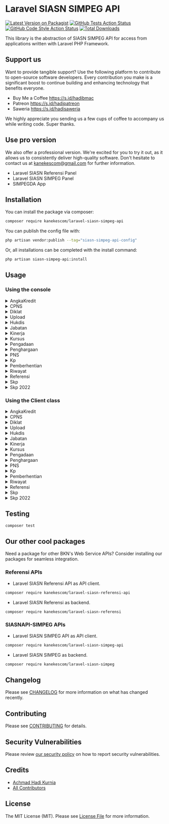 # Laravel SIASN SIMPEG API

[![Latest Version on Packagist](https://img.shields.io/packagist/v/kanekescom/laravel-siasn-simpeg-api.svg?style=flat-square)](https://packagist.org/packages/kanekescom/laravel-siasn-simpeg-api)
[![GitHub Tests Action Status](https://img.shields.io/github/actions/workflow/status/kanekescom/laravel-siasn-simpeg-api/run-tests.yml?branch=main&label=tests&style=flat-square)](https://github.com/kanekescom/laravel-siasn-simpeg-api/actions?query=workflow%3Arun-tests+branch%3Amain)
[![GitHub Code Style Action Status](https://img.shields.io/github/actions/workflow/status/kanekescom/laravel-siasn-simpeg-api/fix-php-code-style-issues.yml?branch=main&label=code%20style&style=flat-square)](https://github.com/kanekescom/laravel-siasn-simpeg-api/actions?query=workflow%3A"Fix+PHP+code+style+issues"+branch%3Amain)
[![Total Downloads](https://img.shields.io/packagist/dt/kanekescom/laravel-siasn-simpeg-api.svg?style=flat-square)](https://packagist.org/packages/kanekescom/laravel-siasn-simpeg-api)

This library is the abstraction of SIASN SIMPEG API for access from applications written with Laravel PHP Framework.

## Support us

Want to provide tangible support? Use the following platform to contribute to open-source software developers. Every contribution you make is a significant boost to continue building and enhancing technology that benefits everyone.

- Buy Me a Coffee https://s.id/hadibmac
- Patreon https://s.id/hadipatreon
- Saweria https://s.id/hadisaweria

We highly appreciate you sending us a few cups of coffee to accompany us while writing code. Super thanks.

## Use pro version

We also offer a professional version. We're excited for you to try it out, as it allows us to consistently deliver high-quality software. Don't hesitate to contact us at kanekescom@gmail.com for further information.

- Laravel SIASN Referensi Panel
- Laravel SIASN SIMPEG Panel
- SIMPEGDA App

## Installation

You can install the package via composer:

```bash
composer require kanekescom/laravel-siasn-simpeg-api
```

You can publish the config file with:

```bash
php artisan vendor:publish --tag="siasn-simpeg-api-config"
```

Or, all installations can be completed with the install command:

```bash
php artisan siasn-simpeg-api:install
```

## Usage

### Using the console

<details>
<summary>AngkaKredit</summary>

Send DELETE request to /angkakredit/delete/{idRiwayatAngkaKredit} endpoint
```bash
php artisan siasn-simpeg:delete-angkakredit-delete {idRiwayatAngkaKredit}
```

Send GET request to /angkakredit/id/{idRiwayatAngkaKredit} endpoint
```bash
php artisan siasn-simpeg:get-angkakredit-id {idRiwayatAngkaKredit}
```

Send POST request to /angkakredit/save endpoint
```bash
php artisan siasn-simpeg:post-angkakredit-save
```
</details>

<details>
<summary>CPNS</summary>

Send POST request to /cpns/save endpoint
```bash
php artisan siasn-simpeg:post-cpns-save
```
</details>

<details>
<summary>Diklat</summary>

Send GET request to /diklat/id/{idRiwayatDiklat} endpoint
```bash
php artisan siasn-simpeg:get-diklat-id {idRiwayatDiklat}
```

Send POST request to /diklat/save endpoint
```bash
php artisan siasn-simpeg:post-diklat-save
```
</details>

<details>
<summary>Upload</summary>

Send GET request to /download-dok endpoint
```bash
php artisan siasn-simpeg:get-download-dok
```

Send GET request to /download-dok endpoint and save into local disk
```bash
php artisan siasn-simpeg:download-download-dok
```

Send POST request to /upload-dok endpoint
```bash
php artisan siasn-simpeg:post-upload-dok
```

Send POST request to /upload-dok-rw endpoint
```bash
php artisan siasn-simpeg:post-upload-dok-rw
```
</details>

<details>
<summary>Hukdis</summary>

Send GET request to /hukdis/id/{idRiwayatHukdis} endpoint
```bash
php artisan siasn-simpeg:get-hukdis-id {idRiwayatHukdis}
```

Send POST request to /hukdis/save endpoint
```bash
php artisan siasn-simpeg:post-hukdis-save
```
</details>

<details>
<summary>Jabatan</summary>

Send GET request to /jabatan/id/{idRiwayatJabatan} endpoint
```bash
php artisan siasn-simpeg:get-jabatan-id {idRiwayatJabatan}
```

Send GET request to /jabatan/pns/{nipBaru} endpoint
```bash
php artisan siasn-simpeg:get-jabatan-pns {nipBaru}
```

Send POST request to /jabatan/unorjabatan/save endpoint
```bash
php artisan siasn-simpeg:post-jabatan-unorjabatan-save
```

Send POST request to /jabatan/save endpoint
```bash
php artisan siasn-simpeg:post-jabatan-save
```
</details>

<details>
<summary>Kinerja</summary>

Send DELETE request to /kinerjaperiodik/delete/{idRiwayatKinerjaPeriodik} endpoint
```bash
php artisan siasn-simpeg:delete-kinerjaperiodik-delete {idRiwayatKinerjaPeriodik}
```

Send POST request to /kinerjaperiodik/save endpoint
```bash
php artisan siasn-simpeg:post-kinerjaperiodik-save
```
</details>

<details>
<summary>Kursus</summary>

Send DELETE request to /kursus/delete/{idRiwayatKursus} endpoint
```bash
php artisan siasn-simpeg:delete-kursus-delete {idRiwayatKursus}
```

Send GET request to /kursus/id/{idRiwayatKursus} endpoint
```bash
php artisan siasn-simpeg:get-kursus-id {idRiwayatKursus}
```

Send POST request to /kursus/save endpoint
```bash
php artisan siasn-simpeg:post-kursus-save
```
</details>

<details>
<summary>Pengadaan</summary>

Send GET request to /pengadaan/list-pengadaan-instansi endpoint
```bash
php artisan siasn-simpeg:get-pengadaan-list-pengadaan-instansi {Tahun}
```
</details>

<details>
<summary>Penghargaan</summary>

Send GET request to /penghargaan/id/{idRiwayatPenghargaan} endpoint
```bash
php artisan siasn-simpeg:get-penghargaan-id {idRiwayatPenghargaan}
```

Send DELETE request to /penghargaan/delete/{idRiwayatPenghargaan} endpoint
```bash
php artisan siasn-simpeg:delete-penghargaan-delete {idRiwayatPenghargaan}
```

Send POST request to /penghargaan/save endpoint
```bash
php artisan siasn-simpeg:post-penghargaan-save
```
</details>

<details>
<summary>PNS</summary>

Send GET request to /pns/data-anak/{nipBaru} endpoint
```bash
php artisan siasn-simpeg:get-pns-data-anak {nipBaru}
```

Send GET request to /pns/data-ortu/{nipBaru} endpoint
```bash
php artisan siasn-simpeg:get-pns-data-ortu {nipBaru}
```

Send GET request to /pns/data-pasangan/{nipBaru} endpoint
```bash
php artisan siasn-simpeg:get-pns-data-pasangan {nipBaru}
```

Send POST request to /pns/data-utama-update endpoint
```bash
php artisan siasn-simpeg:post-pns-data-utama-update
```

Send GET request to /pns/data-utama/{nipBaru} endpoint
```bash
php artisan siasn-simpeg:get-pns-data-utama {nipBaru}
```

Send GET request to /pns/photo/{idPns} endpoint
```bash
php artisan siasn-simpeg:get-pns-photo {idPns}
```

Send GET request to /pns/photo/{idPns} endpoint and save into local disk
```bash
php artisan siasn-simpeg:download-pns-photo {idPns}
```
</details>

<details>
<summary>Kp</summary>

Send GET request to /pns/list-kp-instansi endpoint
```bash
php artisan siasn-simpeg:get-pns-list-kp-instansi s{periode}
```

Send POST request to /upload-dok-sk-kp endpoint
```bash
php artisan siasn-simpeg:post-upload-dok-sk-kp
```
</details>

<details>
<summary>Pemberhentian</summary>

Send GET request to /pns/list-pensiun-instansi endpoint
```bash
php artisan siasn-simpeg:get-pns-list-pensiun-instansi {tglAwal} {tglAkhir}
```
</details>

<details>
<summary>Riwayat</summary>

Send GET request to /pns/rw-angkakredit/{nipBaru} endpoint
```bash
php artisan siasn-simpeg:get-pns-rw-angkakredit {nipBaru}
```

Send GET request to /pns/rw-cltn/{nipBaru} endpoint
```bash
php artisan siasn-simpeg:get-pns-rw-cltn {nipBaru}
```

Send GET request to /pns/rw-diklat/{nipBaru} endpoint
```bash
php artisan siasn-simpeg:get-pns-rw-diklat {nipBaru}
```

Send GET request to /pns/rw-dp3/{nipBaru} endpoint
```bash
php artisan siasn-simpeg:get-pns-rw-dp3 {nipBaru}
```

Send GET request to /pns/rw-golongan/{nipBaru} endpoint
```bash
php artisan siasn-simpeg:get-pns-rw-golongan {nipBaru}
```

Send GET request to /pns/rw-hukdis/{nipBaru} endpoint
```bash
php artisan siasn-simpeg:get-pns-rw-hukdis {nipBaru}
```

Send GET request to /pns/rw-jabatan/{nipBaru} endpoint
```bash
php artisan siasn-simpeg:get-pns-rw-jabatan {nipBaru}
```

Send GET request to /pns/rw-kinerjaperiodik/{nipBaru} endpoint
```bash
php artisan siasn-simpeg:get-pns-rw-kinerjaperiodik {nipBaru}
```

Send GET request to /pns/rw-kursus/{nipBaru} endpoint
```bash
php artisan siasn-simpeg:get-pns-rw-kursus {nipBaru}
```

Send GET request to /pns/rw-masakerja/{nipBaru} endpoint
```bash
php artisan siasn-simpeg:get-pns-rw-masakerja {nipBaru}
```

Send GET request to /pns/rw-pemberhentian/{nipBaru} endpoint
```bash
php artisan siasn-simpeg:get-pns-rw-pemberhentian {nipBaru}
```

Send GET request to /pns/rw-pendidikan/{nipBaru} endpoint
```bash
php artisan siasn-simpeg:get-pns-rw-pendidikan {nipBaru}
```

Send GET request to /pns/rw-penghargaan/{nipBaru} endpoint
```bash
php artisan siasn-simpeg:get-pns-rw-penghargaan {nipBaru}
```

Send GET request to /pns/rw-pindahinstansi/{nipBaru} endpoint
```bash
php artisan siasn-simpeg:get-pns-rw-pindahinstansi {nipBaru}
```

Send GET request to /pns/rw-pnsunor/{nipBaru} endpoint
```bash
php artisan siasn-simpeg:get-pns-rw-pnsunor {nipBaru}
```

Send GET request to /pns/rw-pwk/{nipBaru} endpoint
```bash
php artisan siasn-simpeg:get-pns-rw-pwk {nipBaru}
```

Send GET request to /pns/rw-skp22/{nipBaru} endpoint
```bash
php artisan siasn-simpeg:get-pns-rw-skp22 {nipBaru}
```

Send GET request to /pns/rw-skp/{nipBaru} endpoint
```bash
php artisan siasn-simpeg:get-pns-rw-skp {nipBaru}
```
</details>

<details>
<summary>Referensi</summary>

Send GET request to /referensi/ref-unor endpoint
```bash
php artisan siasn-simpeg:get-referensi-ref-unor
```
</details>

<details>
<summary>Skp</summary>

Send POST request to /skp/2021/save endpoint
```bash
php artisan siasn-simpeg:post-skp2021-save
```

Send GET request to /skp/id/{idRiwayatSkp} endpoint
```bash
php artisan siasn-simpeg:get-skp-id {idRiwayatSkp}
```

Send POST request to /skp/save endpoint
```bash
php artisan siasn-simpeg:post-skp-save
```
</details>

<details>
<summary>Skp 2022</summary>

Send GET request to /skp22/id/{idRiwayatSkp} endpoint
```bash
php artisan siasn-simpeg:get-skp22-id
```

Send POST request to /skp22/save endpoint
```bash
php artisan siasn-simpeg:post-skp22-save
```
</details>

### Using the Client class

<details>
<summary>AngkaKredit</summary>

Delete Angka Kredit from SIASN

```php
use Kanekescom\Siasn\Simpeg\Api\Http\Client\AngkaKredit;

$pathParams = [
    'idRiwayatAngkaKredit' => 'string',
];

AngkaKredit::delete($pathParams);
```

Get Angka Kredit from SIASN

```php
use Kanekescom\Siasn\Simpeg\Api\Http\Client\AngkaKredit;

$pathParams = [
    'idRiwayatAngkaKredit' => 'string',
];

AngkaKredit::get($pathParams);
```

Add Angka Kredit to SIASN

```php
use Kanekescom\Siasn\Simpeg\Api\Http\Client\AngkaKredit;

$queryParams = [
  'bulanMulaiPenailan' => 'string',
  'bulanSelesaiPenailan' => 'string',
  'id' => 'string',
  'isAngkaKreditPertama' => 'string',
  'isIntegrasi' => 'string',
  'isKonversi' => 'string',
  'kreditBaruTotal' => 'string',
  'kreditPenunjangBaru' => 'string',
  'kreditUtamaBaru' => 'string',
  'nomorSk' => 'string',
  'path' => [
    [
      'dok_id' => 'string',
      'dok_nama' => 'string',
      'dok_uri' => 'string',
      'object' => 'string',
      'slug' => 'string',
    ],
  ],
  'pnsId' => 'string',
  'rwJabatanId' => 'string',
  'tahunMulaiPenailan' => 'string',
  'tahunSelesaiPenailan' => 'string',
  'tanggalSk' => 'string',
];

AngkaKredit::postSave([], $queryParams);
```
</details>

<details>
<summary>CPNS</summary>

Add CPNS to SIASN

```php
use Kanekescom\Siasn\Simpeg\Api\Http\Client\Cpns;

$queryParams = [
  'id' => 'string',
  'kartu_pegawai' => 'string',
  'nama_jabatan_angkat_cpns' => 'string',
  'nomor_dokter_pns' => 'string',
  'nomor_sk_cpns' => 'string',
  'nomor_sk_pns' => 'string',
  'nomor_spmt' => 'string',
  'nomor_sttpl' => 'string',
  'path' => [
    [
      'dok_id' => 'string',
      'dok_nama' => 'string',
      'dok_uri' => 'string',
      'object' => 'string',
      'slug' => 'string',
    ],
  ],
  'pertek_cpns_pns_l2th_nomor' => 'string',
  'pertek_cpns_pns_l2th_tanggal' => 'string',
  'pns_orang_id' => 'string',
  'status_cpns_pns' => 'string',
  'tanggal_dokter_pns' => 'string',
  'tgl_sk_cpns' => 'string',
  'tgl_sk_pns' => 'string',
  'tgl_sttpl' => 'string',
  'tmt_pns' => 'string',
];

Cpns::postSave([], $queryParams);
```
</details>

<details>
<summary>Diklat</summary>

Get Diklat from SIASN

```php
use Kanekescom\Siasn\Simpeg\Api\Http\Client\Diklat;

$pathParams = [
    'idRiwayatDiklat' => 'string',
];

Diklat::get($pathParams);
```

Add Diklat to SIASN

```php
use Kanekescom\Siasn\Simpeg\Api\Http\Client\Diklat;

$queryParams = [
  'bobot' => 0,
  'id' => 'string',
  'institusiPenyelenggara' => 'string',
  'jenisKompetensi' => 'string',
  'jumlahJam' => 0,
  'latihanStrukturalId' => 'string',
  'nomor' => 'string',
  'path' => [
    [
      'dok_id' => 'string',
      'dok_nama' => 'string',
      'dok_uri' => 'string',
      'object' => 'string',
      'slug' => 'string',
    ],
  ],
  'pnsOrangId' => 'string',
  'tahun' => 0,
  'tanggal' => 'string',
  'tanggalSelesai' => 'string',
];

Diklat::postSave([], $queryParams);
```
</details>

<details>
<summary>Upload</summary>

Get file from SIASN

```php
use Kanekescom\Siasn\Simpeg\Api\Http\Client\Upload;

$queryParams = [
    'filePath' => 'string',
];

Upload::getDok([], $queryParams);
```

Download file from SIASN

```php
use Kanekescom\Siasn\Simpeg\Api\Http\Client\Upload;

$queryParams = [
    'filePath' => 'string',
];
$filename = 'string';

Upload::downloadDok([], $queryParams, $disk = 'local', $filename);
```

Upload Dok file to SIASN

```php
use Kanekescom\Siasn\Simpeg\Api\Http\Client\Upload;

$queryParams = [
  'file' => 'string',
  'id_ref_dokumen' => 'string',
];

Upload::uploadDok([], $queryParams);
```

Upload Dok Riwayat file to SIASN

```php
use Kanekescom\Siasn\Simpeg\Api\Http\Client\Upload;

$queryParams = [
  'file' => 'string',
  'id_riwayat' => 'string',
  'id_ref_dokumen' => 'string',
];

Upload::uploadDokRw([], $queryParams);
```
</details>

<details>
<summary>Hukdis</summary>

Get Hukdis from SIASN

```php
use Kanekescom\Siasn\Simpeg\Api\Http\Client\Hukdis;

$pathParams = [
    'idRiwayatHukdis' => 'string',
];

Hukdis::get($pathParams);
```

Add Hukdis to SIASN

```php
use Kanekescom\Siasn\Simpeg\Api\Http\Client\Hukdis;

$queryParams = [
  'akhirHukumanTanggal' => 'string',
  'alasanHukumanDisiplinId' => 'string',
  'golonganId' => 'string',
  'golonganLama' => 'string',
  'hukdisYangDiberhentikanId' => 'string',
  'hukumanTanggal' => 'string',
  'id' => 'string',
  'jenisHukumanId' => 'string',
  'jenisTingkatHukumanId' => 'string',
  'kedudukanHukumId' => 'string',
  'keterangan' => 'string',
  'masaBulan' => 'string',
  'masaTahun' => 'string',
  'nomorPp' => 'string',
  'path' => [
    [
      'dok_id' => 'string',
      'dok_nama' => 'string',
      'dok_uri' => 'string',
      'object' => 'string',
      'slug' => 'string',
    ],
  ],
  'pnsOrangId' => 'string',
  'skNomor' => 'string',
  'skPembatalanNomor' => 'string',
  'skPembatalanTanggal' => 'string',
  'skTanggal' => 'string',
];

Hukdis::postSave([], $queryParams);
```
</details>

<details>
<summary>Jabatan</summary>

Get Jabatan by ID from SIASN

```php
use Kanekescom\Siasn\Simpeg\Api\Http\Client\Jabatan;

$pathParams = [
    'idRiwayatJabatan' => 'string',
];

Jabatan::get($pathParams);
```

Get Jabatan by nipBaru from SIASN

```php
use Kanekescom\Siasn\Simpeg\Api\Http\Client\Jabatan;

$pathParams = [
    'nipBaru' => 'string',
];

Jabatan::getNipBaru($pathParams);
```

Add Jabatan Unor to SIASN

```php
use Kanekescom\Siasn\Simpeg\Api\Http\Client\Jabatan;

$queryParams = [
  'eselonId' => 'string',
  'id' => 'string',
  'instansiId' => 'string',
  'jabatanFungsionalId' => 'string',
  'jabatanFungsionalUmumId' => 'string',
  'jenisJabatan' => 'string',
  'jenisMutasiId' => 'string',
  'jenisPenugasanId' => 'string',
  'nomorSk' => 'string',
  'path' => [
    [
      'dok_id' => 'string',
      'dok_nama' => 'string',
      'dok_uri' => 'string',
      'object' => 'string',
      'slug' => 'string',
    ],
  ],
  'pnsId' => 'string',
  'satuanKerjaId' => 'string',
  'subJabatanId' => 'string',
  'tanggalSk' => 'string',
  'tmtJabatan' => 'string',
  'tmtMutasi' => 'string',
  'tmtPelantikan' => 'string',
  'unorId' => 'string',
];

Jabatan::saveUnor([], $queryParams);
```

Add Jabatan to SIASN

```php
use Kanekescom\Siasn\Simpeg\Api\Http\Client\Jabatan;

$queryParams = [
  'eselonId' => 'string',
  'id' => 'string',
  'instansiId' => 'string',
  'jabatanFungsionalId' => 'string',
  'jabatanFungsionalUmumId' => 'string',
  'jenisJabatan' => 'string',
  'nomorSk' => 'string',
  'path' => [
    [
      'dok_id' => 'string',
      'dok_nama' => 'string',
      'dok_uri' => 'string',
      'object' => 'string',
      'slug' => 'string',
    ],
  ],
  'pnsId' => 'string',
  'satuanKerjaId' => 'string',
  'tanggalSk' => 'string',
  'tmtJabatan' => 'string',
  'tmtPelantikan' => 'string',
  'unorId' => 'string',
];

Jabatan::postSave([], $queryParams);
```
</details>

<details>
<summary>Kinerja</summary>

Get Kinerja from SIASN

```php
use Kanekescom\Siasn\Simpeg\Api\Http\Client\Kinerja;

$pathParams = [
    'idRiwayatKinerjaPeriodik' => 'string',
];

Kinerja::get($pathParams);
```

Add Kinerja to SIASN

```php
use Kanekescom\Siasn\Simpeg\Api\Http\Client\Kinerja;

$queryParams = [
  'bulanMulaiPenilaian' => 0,
  'bulanSelesaiPenilaian' => 0,
  'hasilKinerjaNilai' => 0,
  'id' => 'string',
  'koefisienId' => 'string',
  'kuadranKinerjaNilai' => 0,
  'path' => [
    [
      'dok_id' => 'string',
      'dok_nama' => 'string',
      'dok_uri' => 'string',
      'object' => 'string',
      'slug' => 'string',
    ],
  ],
  'penilaiGolongan' => 'string',
  'penilaiJabatanNama' => 'string',
  'penilaiNama' => 'string',
  'penilaiNipNrp' => 'string',
  'penilaiUnorNama' => 'string',
  'perilakuKerjaNilai' => 0,
  'periodikId' => 'string',
  'pnsDinilaiId' => 'string',
  'statusPenilai' => 'string',
  'tahun' => 0,
  'tahunMulaiPenilaian' => 0,
  'tahunSelesaiPenilaian' => 0,
];

Kinerja::postSave([], $queryParams);
```
</details>

<details>
<summary>Kursus</summary>

Delete Kursus from SIASN

```php
use Kanekescom\Siasn\Simpeg\Api\Http\Client\Kursus;

$pathParams = [
    'idRiwayatKursus' => 'string',
];

Kursus::delete($pathParams);
```

Get Kursus from SIASN

```php
use Kanekescom\Siasn\Simpeg\Api\Http\Client\Kursus;

$pathParams = [
    'idRiwayatKursus' => 'string',
];

Kursus::get($pathParams);
```

Add Kursus to SIASN

```php
use Kanekescom\Siasn\Simpeg\Api\Http\Client\Kursus;

$queryParams = [
  'id' => 'string',
  'instansiId' => 'string',
  'institusiPenyelenggara' => 'string',
  'jenisDiklatId' => 'string',
  'jenisKursus' => 'string',
  'jenisKursusSertipikat' => 'string',
  'jumlahJam' => 0,
  'lokasiId' => 'string',
  'namaKursus' => 'string',
  'nomorSertipikat' => 'string',
  'path' => [
    [
      'dok_id' => 'string',
      'dok_nama' => 'string',
      'dok_uri' => 'string',
      'object' => 'string',
      'slug' => 'string',
    ],
  ],
  'pnsOrangId' => 'string',
  'tahunKursus' => 0,
  'tanggalKursus' => 'string',
  'tanggalSelesaiKursus' => 'string',
];

Kursus::postSave([], $queryParams);
```
</details>

<details>
<summary>Pengadaan</summary>

Get Pengadaan from SIASN

```php
use Kanekescom\Siasn\Simpeg\Api\Http\Client\Pengadaan;

$queryParams = [
    'tahun' => 'string',
];

Pengadaan::getList([], $queryParams);
```
</details>

<details>
<summary>Penghargaan</summary>

Delete Penghargaan from SIASN

```php
use Kanekescom\Siasn\Simpeg\Api\Http\Client\Penghargaan;

$pathParams = [
    'idRiwayatPenghargaan' => 'string',
];

Penghargaan::delete($pathParams);
```

Get Penghargaan from SIASN

```php
use Kanekescom\Siasn\Simpeg\Api\Http\Client\Penghargaan;

$pathParams = [
    'idRiwayatPenghargaan' => 'string',
];

Penghargaan::get($pathParams);
```

Add Penghargaan to SIASN

```php
use Kanekescom\Siasn\Simpeg\Api\Http\Client\Penghargaan;

$queryParams = [
  'hargaId' => 'string',
  'id' => 'string',
  'path' => [
    [
      'dok_id' => 'string',
      'dok_nama' => 'string',
      'dok_uri' => 'string',
      'object' => 'string',
      'slug' => 'string',
    ],
  ],
  'pnsOrangId' => 'string',
  'skDate' => 'string',
  'skNomor' => 'string',
  'tahun' => 0,
];

Penghargaan::postSave([], $queryParams);
```
</details>

<details>
<summary>PNS</summary>

Get PNS Data Anak from SIASN

```php
use Kanekescom\Siasn\Simpeg\Api\Http\Client\Pns;

$pathParams = [
    'nipBaru' => 'string',
];

Pns::getDataAnak($pathParams);
```

Get PNS Data Orang Tua from SIASN

```php
use Kanekescom\Siasn\Simpeg\Api\Http\Client\Pns;

$pathParams = [
    'nipBaru' => 'string',
];

Pns::getDataOrtu($pathParams);
```

Get PNS Data Pasangan from SIASN

```php
use Kanekescom\Siasn\Simpeg\Api\Http\Client\Pns;

$pathParams = [
    'nipBaru' => 'string',
];

Pns::getDataPasangan($pathParams);
```

Update Data Utama PNS to SIASN

```php
use Kanekescom\Siasn\Simpeg\Api\Http\Client\Pns;

$queryParams = [
  'agama_id' => 'string',
  'alamat' => 'string',
  'email' => 'string',
  'email_gov' => 'string',
  'kabupaten_id' => 'string',
  'karis_karsu' => 'string',
  'kelas_jabatan' => 'string',
  'kpkn_id' => 'string',
  'lokasi_kerja_id' => 'string',
  'nomor_bpjs' => 'string',
  'nomor_hp' => 'string',
  'nomor_telpon' => 'string',
  'npwp_nomor' => 'string',
  'npwp_tanggal' => 'string',
  'pns_orang_id' => 'string',
  'tanggal_taspen' => 'string',
  'tapera_nomor' => 'string',
  'taspen_nomor' => 'string',
];

Pns::updateDataUtama([], $queryParams);
```

Get PNS Data Utama from SIASN

```php
use Kanekescom\Siasn\Simpeg\Api\Http\Client\Pns;

$pathParams = [
    'nipBaru' => 'string',
];

Pns::getDataUtama($pathParams);
```

Get Photo from SIASN

```php
use Kanekescom\Siasn\Simpeg\Api\Http\Client\Pns;

$pathParams = [
    'idPns' => 'string',
];

Pns::getPhoto($pathParams);
```

Download Photo from SIASN

```php
use Kanekescom\Siasn\Simpeg\Api\Http\Client\Pns;

$pathParams = [
    'idPns' => 'string',
];
$filename = 'string';

Pns::downloadPhoto($pathParams, [], $disk = 'local', $filename);
```
</details>

<details>
<summary>Kp</summary>

Get Kenaikan Pangkat from SIASN

```php
use Kanekescom\Siasn\Simpeg\Api\Http\Client\Kp;

$pathParams = [
    'periode' => 'string', // yyyy-mm-dd
];

Kp::getList($pathParams);
```

Upload Dok SK file to SIASN

```php
use Kanekescom\Siasn\Simpeg\Api\Http\Client\Kp;

$queryParams = [
  'id_usulan' => 'string',
  'no_sk' => 'string',
  'tgl_sk' => 'string',
  'file' => 'string',
];

Kp::uploadDokSk([], $queryParams);
```
</details>

<details>
<summary>Pemberhentian</summary>

Get Pemberhentian from SIASN

```php
use Kanekescom\Siasn\Simpeg\Api\Http\Client\Pemberhentian;

$pathParams = [
    'tglAwal' => 'string', // dd-mm-yyyy
    'tglAkhir' => 'string', // dd-mm-yyyy
];

Pemberhentian::getPensiunList($pathParams);
```
</details>

<details>
<summary>Riwayat</summary>

Get Riwayat Angkakredit from SIASN

```php
use Kanekescom\Siasn\Simpeg\Api\Http\Client\Riwayat;

$pathParams = [
    'nipBaru' => 'string',
];

Riwayat::getAngkakredit($pathParams);
```

Get Riwayat CLTN from SIASN

```php
use Kanekescom\Siasn\Simpeg\Api\Http\Client\Riwayat;

$pathParams = [
    'nipBaru' => 'string',
];

Riwayat::getCltn($pathParams);
```

Get Riwayat Diklat from SIASN

```php
use Kanekescom\Siasn\Simpeg\Api\Http\Client\Riwayat;

$pathParams = [
    'nipBaru' => 'string',
];

Riwayat::getDiklat($pathParams);
```

Get Riwayat DP3 from SIASN

```php
use Kanekescom\Siasn\Simpeg\Api\Http\Client\Riwayat;

$pathParams = [
    'nipBaru' => 'string',
];

Riwayat::getDp3($pathParams);
```

Get Riwayat Golongan from SIASN

```php
use Kanekescom\Siasn\Simpeg\Api\Http\Client\Riwayat;

$pathParams = [
    'nipBaru' => 'string',
];

Riwayat::getGolongan($pathParams);
```

Get Riwayat Hukdis from SIASN

```php
use Kanekescom\Siasn\Simpeg\Api\Http\Client\Riwayat;

$pathParams = [
    'nipBaru' => 'string',
];

Riwayat::getHukdis($pathParams);
```

Get Riwayat Jabatan from SIASN

```php
use Kanekescom\Siasn\Simpeg\Api\Http\Client\Riwayat;

$pathParams = [
    'nipBaru' => 'string',
];

Riwayat::getJabatan($pathParams);
```

Get Riwayat Kinerja Periodik from SIASN

```php
use Kanekescom\Siasn\Simpeg\Api\Http\Client\Riwayat;

$pathParams = [
    'nipBaru' => 'string',
];

Riwayat::getKinerjaperiodik($pathParams);
```

Get Riwayat Kursus from SIASN

```php
use Kanekescom\Siasn\Simpeg\Api\Http\Client\Riwayat;

$pathParams = [
    'nipBaru' => 'string',
];

Riwayat::getKursus($pathParams);
```

Get Riwayat Masa Kerja from SIASN

```php
use Kanekescom\Siasn\Simpeg\Api\Http\Client\Riwayat;

$pathParams = [
    'nipBaru' => 'string',
];

Riwayat::getMasakerja($pathParams);
```

Get Riwayat Pemberhentian from SIASN

```php
use Kanekescom\Siasn\Simpeg\Api\Http\Client\Riwayat;

$pathParams = [
    'nipBaru' => 'string',
];

Riwayat::getPemberhentian($pathParams);
```

Get Riwayat Pendidikan from SIASN

```php
use Kanekescom\Siasn\Simpeg\Api\Http\Client\Riwayat;

$pathParams = [
    'nipBaru' => 'string',
];

Riwayat::getPendidikan($pathParams);
```

Get Riwayat Penghargaan from SIASN

```php
use Kanekescom\Siasn\Simpeg\Api\Http\Client\Riwayat;

$pathParams = [
    'nipBaru' => 'string',
];

Riwayat::getPenghargaan($pathParams);
```

Get Riwayat Pindah Instansi from SIASN

```php
use Kanekescom\Siasn\Simpeg\Api\Http\Client\Riwayat;

$pathParams = [
    'nipBaru' => 'string',
];

Riwayat::getPindahinstansi($pathParams);
```

Get Riwayat PNS Unor from SIASN

```php
use Kanekescom\Siasn\Simpeg\Api\Http\Client\Riwayat;

$pathParams = [
    'nipBaru' => 'string',
];

Riwayat::getPnsunor($pathParams);
```

Get Riwayat PWK from SIASN

```php
use Kanekescom\Siasn\Simpeg\Api\Http\Client\Riwayat;

$pathParams = [
    'nipBaru' => 'string',
];

Riwayat::getPwk($pathParams);
```

Get Riwayat SKP from SIASN

```php
use Kanekescom\Siasn\Simpeg\Api\Http\Client\Riwayat;

$pathParams = [
    'nipBaru' => 'string',
];

Riwayat::getSkp($pathParams);
```

Get Riwayat SKP 2022/Kinerja from SIASN

```php
use Kanekescom\Siasn\Simpeg\Api\Http\Client\Riwayat;

$pathParams = [
    'nipBaru' => 'string',
];

Riwayat::getSkp22($pathParams);
```
</details>

<details>
<summary>Referensi</summary>

Get Referensi from SIASN

```php
use Kanekescom\Siasn\Simpeg\Api\Http\Client\Referensi;

Referensi::getUnor();
```
</details>

<details>
<summary>Skp</summary>

Add SKP 2021 to SIASN

```php
use Kanekescom\Siasn\Simpeg\Api\Http\Client\Skp;

$queryParams = [
  'atasanPejabatPenilai' => 'string',
  'atasanPenilaiGolongan' => 'string',
  'atasanPenilaiJabatan' => 'string',
  'atasanPenilaiNama' => 'string',
  'atasanPenilaiNipNrp' => 'string',
  'atasanPenilaiTmtGolongan' => 'string',
  'atasanPenilaiUnorNama' => 'string',
  'disiplin' => 0,
  'id' => 'string',
  'inisiatifKerja' => 0,
  'integritas' => 0,
  'jenisJabatan' => 'string',
  'jenisPeraturanKinerjaKd' => 'string',
  'jumlah' => 0,
  'kepemimpinan' => 0,
  'kerjasama' => 0,
  'komitmen' => 0,
  'konversiNilai' => 0,
  'nilaiIntegrasi' => 0,
  'nilaiPerilakuKerja' => 0,
  'nilaiPrestasiKerja' => 0,
  'nilaiSkp' => 0,
  'nilairatarata' => 0,
  'orientasiPelayanan' => 0,
  'pejabatPenilai' => 'string',
  'penilaiGolongan' => 'string',
  'penilaiJabatan' => 'string',
  'penilaiNama' => 'string',
  'penilaiNipNrp' => 'string',
  'penilaiTmtGolongan' => 'string',
  'penilaiUnorNama' => 'string',
  'pnsDinilaiOrang' => 'string',
  'statusAtasanPenilai' => 'string',
  'statusPenilai' => 'string',
  'tahun' => 0,
];

Skp::save2021([], $queryParams);
```

Get SKP from SIASN

```php
use Kanekescom\Siasn\Simpeg\Api\Http\Client\Skp;

$pathParams = [
    'idRiwayatSkp' => 'string',
];

Skp::get($pathParams);
```

Add SKP to SIASN

```php
use Kanekescom\Siasn\Simpeg\Api\Http\Client\Skp;

$queryParams = [
  'atasanPejabatPenilai' => 'string',
  'atasanPenilaiGolongan' => 'string',
  'atasanPenilaiJabatan' => 'string',
  'atasanPenilaiNama' => 'string',
  'atasanPenilaiNipNrp' => 'string',
  'atasanPenilaiTmtGolongan' => 'string',
  'atasanPenilaiUnorNama' => 'string',
  'disiplin' => 0,
  'id' => 'string',
  'integritas' => 0,
  'jenisJabatan' => 'string',
  'jumlah' => 0,
  'kepemimpinan' => 0,
  'kerjasama' => 0,
  'komitmen' => 0,
  'nilaiPerilakuKerja' => 0,
  'nilaiPrestasiKerja' => 0,
  'nilaiSkp' => 0,
  'nilairatarata' => 0,
  'orientasiPelayanan' => 0,
  'pejabatPenilai' => 'string',
  'penilaiGolongan' => 'string',
  'penilaiJabatan' => 'string',
  'penilaiNama' => 'string',
  'penilaiNipNrp' => 'string',
  'penilaiTmtGolongan' => 'string',
  'penilaiUnorNama' => 'string',
  'pnsDinilaiOrang' => 'string',
  'pnsUserId' => 'string',
  'statusAtasanPenilai' => 'string',
  'statusPenilai' => 'string',
  'tahun' => 0,
];

Skp::postSave([], $queryParams);
```
</details>

<details>
<summary>Skp 2022</summary>

Get SKP 2022 from SIASN

```php
use Kanekescom\Siasn\Simpeg\Api\Http\Client\Skp22;

$pathParams = [
    'idRiwayatSkp' => 'string',
];

Skp22::get($pathParams);
```

Add SKP 2022 to SIASN

```php
use Kanekescom\Siasn\Simpeg\Api\Http\Client\Skp22;

$queryParams = [
  'hasilKinerjaNilai' => 0,
  'id' => 'string',
  'kuadranKinerjaNilai' => 0,
  'path' => [
    [
      'dok_id' => 'string',
      'dok_nama' => 'string',
      'dok_uri' => 'string',
      'object' => 'string',
      'slug' => 'string',
    ],
  ],
  'penilaiGolongan' => 'string',
  'penilaiJabatan' => 'string',
  'penilaiNama' => 'string',
  'penilaiNipNrp' => 'string',
  'penilaiUnorNama' => 'string',
  'perilakuKerjaNilai' => 0,
  'pnsDinilaiOrang' => 'string',
  'statusPenilai' => 'string',
  'tahun' => 0,
];

Skp22::postSave([], $queryParams);
```
</details>

## Testing

```bash
composer test
```

## Our other cool packages

Need a package for other BKN's Web Service APIs? Consider installing our packages for seamless integration.

### Referensi APIs

- Laravel SIASN Referensi API as API client.
  
```bash
composer require kanekescom/laravel-siasn-referensi-api
```

- Laravel SIASN Referensi as backend.
  
```bash
composer require kanekescom/laravel-siasn-referensi
```
</details>

### SIASNAPI-SIMPEG APIs

- Laravel SIASN SIMPEG API as API client.
  
```bash
composer require kanekescom/laravel-siasn-simpeg-api
```

- Laravel SIASN SIMPEG as backend.
  
```bash
composer require kanekescom/laravel-siasn-simpeg
```

## Changelog

Please see [CHANGELOG](CHANGELOG.md) for more information on what has changed recently.

## Contributing

Please see [CONTRIBUTING](CONTRIBUTING.md) for details.

## Security Vulnerabilities

Please review [our security policy](../../security/policy) on how to report security vulnerabilities.

## Credits

- [Achmad Hadi Kurnia](https://github.com/kanekescom)
- [All Contributors](../../contributors)

## License

The MIT License (MIT). Please see [License File](LICENSE.md) for more information.

